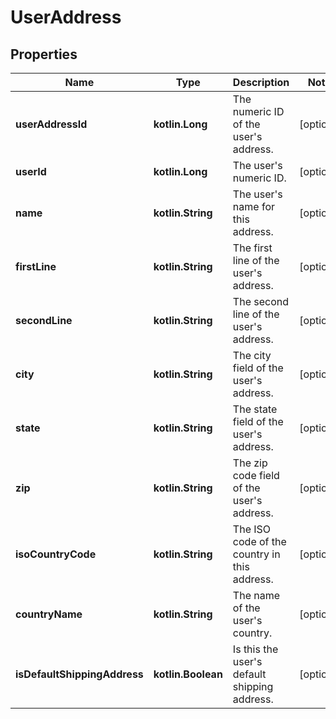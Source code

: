 
# UserAddress

## Properties
| Name | Type | Description | Notes |
| ------------ | ------------- | ------------- | ------------- |
| **userAddressId** | **kotlin.Long** | The numeric ID of the user&#39;s address. |  [optional] |
| **userId** | **kotlin.Long** | The user&#39;s numeric ID. |  [optional] |
| **name** | **kotlin.String** | The user&#39;s name for this address. |  [optional] |
| **firstLine** | **kotlin.String** | The first line of the user&#39;s address. |  [optional] |
| **secondLine** | **kotlin.String** | The second line of the user&#39;s address. |  [optional] |
| **city** | **kotlin.String** | The city field of the user&#39;s address. |  [optional] |
| **state** | **kotlin.String** | The state field of the user&#39;s address. |  [optional] |
| **zip** | **kotlin.String** | The zip code field of the user&#39;s address. |  [optional] |
| **isoCountryCode** | **kotlin.String** | The ISO code of the country in this address. |  [optional] |
| **countryName** | **kotlin.String** | The name of the user&#39;s country. |  [optional] |
| **isDefaultShippingAddress** | **kotlin.Boolean** | Is this the user&#39;s default shipping address. |  [optional] |



